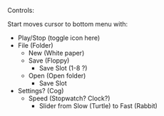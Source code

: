 Controls:

Start moves cursor to bottom menu with:

- Play/Stop (toggle icon here)
- File (Folder)
  - New (White paper)
  - Save (Floppy)
    - Save Slot (1-8 ?)
  - Open (Open folder)
     - Save Slot
- Settings? (Cog)
  - Speed (Stopwatch? Clock?)
    - Slider from Slow (Turtle) to Fast (Rabbit)
